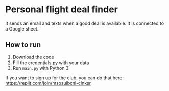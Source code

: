 # Personal flight deal finder

It sends an email and texts when a good deal is available.
It is connected to a Google sheet.
## How to run
1. Download the code
2. Fill the credentials.py with your data
3. Run `main.py` with Python 3

If you want to sign up for the club, you can do that here: https://replit.com/join/msosuibxnl-clnksr 
